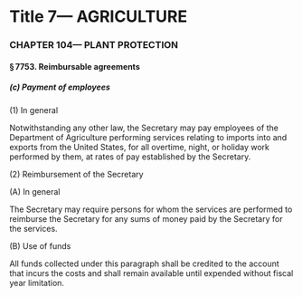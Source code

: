 
# Title 7— AGRICULTURE
### CHAPTER 104— PLANT PROTECTION
#### § 7753. Reimbursable agreements
##### (c) Payment of employees

(1) In general

Notwithstanding any other law, the Secretary may pay employees of the Department of Agriculture performing services relating to imports into and exports from the United States, for all overtime, night, or holiday work performed by them, at rates of pay established by the Secretary.

(2) Reimbursement of the Secretary

(A) In general

The Secretary may require persons for whom the services are performed to reimburse the Secretary for any sums of money paid by the Secretary for the services.

(B) Use of funds

All funds collected under this paragraph shall be credited to the account that incurs the costs and shall remain available until expended without fiscal year limitation.
